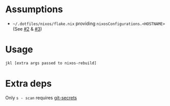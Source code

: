 # Assumptions
- `~/.dotfiles/nixos/flake.nix` providing `nixosConfigurations.<HOSTNAME>` (See [#2](https://github.com/cortsf/jkl/issues/2) & [#3](https://github.com/cortsf/jkl/issues/3))

# Usage

``` bash
jkl [extra args passed to nixos-rebuild]
```

# Extra deps
Only `s - scan` requires [git-secrets](https://github.com/awslabs/git-secrets)


